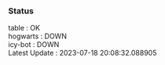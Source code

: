 ### Status


table : OK  
hogwarts : DOWN  
icy-bot : DOWN  
Latest Update : 2023-07-18 20:08:32.088905
